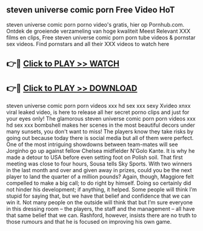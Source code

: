 ## steven universe comic porn Free Video HoT 

steven universe comic porn porno video's gratis, hier op Pornhub.com. Ontdek de groeiende verzameling van hoge kwaliteit Meest Relevant XXX films en clips,
Free steven universe comic porn porn tube videos & pornstar sex videos. Find pornstars and all their XXX videos to watch here


## 👉🔴 [Click to PLAY >> WATCH](http://us.freeplayer.one?title=steven_universe_comic_porn&ref=16D)

## 👉🔴 [Click to PLAY >> DOWNLOAD](http://us.freeplayer.one?title=steven_universe_comic_porn&ref=16D)


steven universe comic porn porn videos xxx hd sex xxx sexy Xvideo xnxx viral leaked video, is here to release all her secret porno clips and just for your eyes only! The glamorous steven universe comic porn porn videos xxx hd sex xxx bombshell makes her scenes in the most beautiful decors under many sunsets, you don't want to miss! The players know they take risks by going out because today there is social media but all of them were perfect. One of the most intriguing showdowns between team-mates will see Jorginho go up against fellow Chelsea midfielder N'Golo Kante. It is why he made a detour to USA before even setting foot on Polish soil. That first meeting was close to four hours, Sousa tells Sky Sports. With two winners in the last month and over and given away in prizes, could you be the next player to land the quarter of a million pounds? Again, though, Maggiore felt compelled to make a big call; to do right by himself. Doing so certainly did not hinder his development; if anything, it helped. Some people will think I’m stupid for saying that, but we have that belief and confidence that we can win it. Not many people on the outside will think that but I’m sure everyone in this dressing room – the players, the staff and the management – all have that same belief that we can. Rashford, however, insists there are no truth to those rumours and that he is focused on improving his own game.